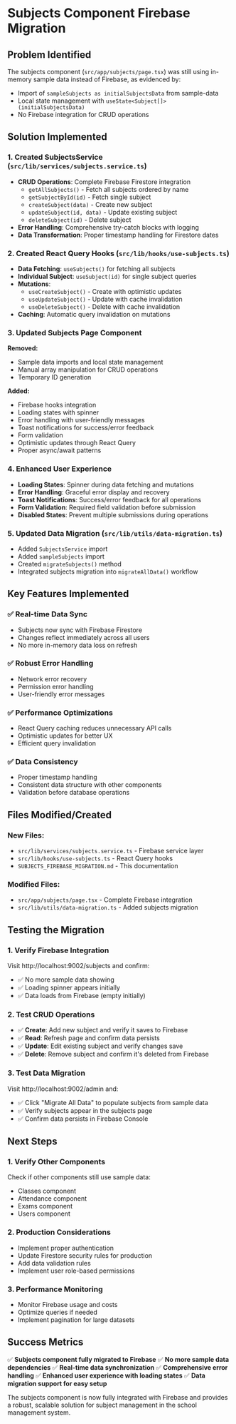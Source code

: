 # Subjects Component Firebase Migration

## Problem Identified
The subjects component (`src/app/subjects/page.tsx`) was still using in-memory sample data instead of Firebase, as evidenced by:
- Import of `sampleSubjects as initialSubjectsData` from sample-data
- Local state management with `useState<Subject[]>(initialSubjectsData)`
- No Firebase integration for CRUD operations

## Solution Implemented

### 1. Created SubjectsService (`src/lib/services/subjects.service.ts`)
- **CRUD Operations**: Complete Firebase Firestore integration
  - `getAllSubjects()` - Fetch all subjects ordered by name
  - `getSubjectById(id)` - Fetch single subject
  - `createSubject(data)` - Create new subject
  - `updateSubject(id, data)` - Update existing subject
  - `deleteSubject(id)` - Delete subject
- **Error Handling**: Comprehensive try-catch blocks with logging
- **Data Transformation**: Proper timestamp handling for Firestore dates

### 2. Created React Query Hooks (`src/lib/hooks/use-subjects.ts`)
- **Data Fetching**: `useSubjects()` for fetching all subjects
- **Individual Subject**: `useSubject(id)` for single subject queries
- **Mutations**: 
  - `useCreateSubject()` - Create with optimistic updates
  - `useUpdateSubject()` - Update with cache invalidation
  - `useDeleteSubject()` - Delete with cache invalidation
- **Caching**: Automatic query invalidation on mutations

### 3. Updated Subjects Page Component
**Removed:**
- Sample data imports and local state management
- Manual array manipulation for CRUD operations
- Temporary ID generation

**Added:**
- Firebase hooks integration
- Loading states with spinner
- Error handling with user-friendly messages
- Toast notifications for success/error feedback
- Form validation
- Optimistic updates through React Query
- Proper async/await patterns

### 4. Enhanced User Experience
- **Loading States**: Spinner during data fetching and mutations
- **Error Handling**: Graceful error display and recovery
- **Toast Notifications**: Success/error feedback for all operations
- **Form Validation**: Required field validation before submission
- **Disabled States**: Prevent multiple submissions during operations

### 5. Updated Data Migration (`src/lib/utils/data-migration.ts`)
- Added `SubjectsService` import
- Added `sampleSubjects` import
- Created `migrateSubjects()` method
- Integrated subjects migration into `migrateAllData()` workflow

## Key Features Implemented

### ✅ **Real-time Data Sync**
- Subjects now sync with Firebase Firestore
- Changes reflect immediately across all users
- No more in-memory data loss on refresh

### ✅ **Robust Error Handling**
- Network error recovery
- Permission error handling
- User-friendly error messages

### ✅ **Performance Optimizations**
- React Query caching reduces unnecessary API calls
- Optimistic updates for better UX
- Efficient query invalidation

### ✅ **Data Consistency**
- Proper timestamp handling
- Consistent data structure with other components
- Validation before database operations

## Files Modified/Created

### New Files:
- `src/lib/services/subjects.service.ts` - Firebase service layer
- `src/lib/hooks/use-subjects.ts` - React Query hooks
- `SUBJECTS_FIREBASE_MIGRATION.md` - This documentation

### Modified Files:
- `src/app/subjects/page.tsx` - Complete Firebase integration
- `src/lib/utils/data-migration.ts` - Added subjects migration

## Testing the Migration

### 1. **Verify Firebase Integration**
Visit http://localhost:9002/subjects and confirm:
- ✅ No more sample data showing
- ✅ Loading spinner appears initially
- ✅ Data loads from Firebase (empty initially)

### 2. **Test CRUD Operations**
- ✅ **Create**: Add new subject and verify it saves to Firebase
- ✅ **Read**: Refresh page and confirm data persists
- ✅ **Update**: Edit existing subject and verify changes save
- ✅ **Delete**: Remove subject and confirm it's deleted from Firebase

### 3. **Test Data Migration**
Visit http://localhost:9002/admin and:
- ✅ Click "Migrate All Data" to populate subjects from sample data
- ✅ Verify subjects appear in the subjects page
- ✅ Confirm data persists in Firebase Console

## Next Steps

### 1. **Verify Other Components**
Check if other components still use sample data:
- Classes component
- Attendance component  
- Exams component
- Users component

### 2. **Production Considerations**
- Implement proper authentication
- Update Firestore security rules for production
- Add data validation rules
- Implement user role-based permissions

### 3. **Performance Monitoring**
- Monitor Firebase usage and costs
- Optimize queries if needed
- Implement pagination for large datasets

## Success Metrics

✅ **Subjects component fully migrated to Firebase**
✅ **No more sample data dependencies**
✅ **Real-time data synchronization**
✅ **Comprehensive error handling**
✅ **Enhanced user experience with loading states**
✅ **Data migration support for easy setup**

The subjects component is now fully integrated with Firebase and provides a robust, scalable solution for subject management in the school management system. 